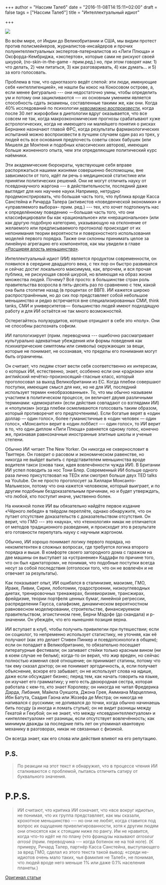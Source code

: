 +++
author = "Нассим Талеб"
date = "2016-11-08T14:15:11+02:00"
draft = false
tags = ["Нассим Талеб"]
title = "Интеллектуальный идиот"

+++

![](https://www.fabioporrino.it/wp-content/uploads/2020/07/pecore-intellettuali-ma-idioti.jpg)


Во всём мире, от Индии до Великобритании и США, мы видим протест против
полисмейкеров, журналистов-инсайдеров и прочих полуинтеллектуальных
экспертов-патерналистов из «Лиги Плюща» и Оксфорда-Кембриджа,
«экспертов», которые сами не рискуют своей шкурой,
(no-skin-in-the-game - прим.ред.) но, при этом говорят нам: 1) что
делать, 2) чем питаться, 3) как разговаривать, 4) как думать… и 5) за
кого голосовать.

Проблема в том, что одноглазого ведёт слепой: эти люди, именующие себя
«интеллигенцией», не нашли бы кокос на Кокосовом острове, а, если менее
фигурально --- они недостаточно умны, чтобы определить ум и потому они
зацикливаются --- их основным умением является способность сдать экзамены,
составленные такими же, как они. Когда 40% исследований по психологии
[*невозможно воспроизвести*](https://en.wikipedia.org/wiki/Replication_crisis),
когда после 30 лет жирофобии в
диетологии вдруг оказывается, что все совсем не так, когда
макроэкономические прогнозы срабатывают хуже астрологических, когда не
имеющего ни малейшего понятия о рисках Бернанке назначают главой ФРС,
когда результаты фармакологических испытаний можно воспроизвести в
лучшем случаем один раз из трех, у людей есть все основания предпочесть
советы своих бабушек (или Мишеля де Монтеня и подобных классических
авторов), имеющих больше жизненного опыта, чем эти определяющие
политический курс наёмники.

Эти академические бюрократы, чувствующие себя вправе распоряжаться
нашими жизнями совершенно беспомощны, вне зависимости от того, идёт ли
речь о медицинской статистике или принятии политических решений. Они не
могут отличить науку от псевдонаучного жаргона --- в действительности,
последний даже выглядит для них научнее науки. Например, нетрудно
продемонстрировать, что большая часть того, что публика вроде Касса
Санстейна и Ричарда Талера (активистов «поведенческой экономики» и
«управляемого выбора»- прим. ред.) --- тех, кто хочет подтолкнуть нас к
определённому поведению  — большая часть того, что они классифицировали
бы как «рациональное» или «нерациональное» (или как другую подобную
категорию, указывающую на отклонение от желаемого или предписываемого
протокола) происходит от их непонимания теории вероятности и
поверхностного использования моделей первого порядка. Также они склонны
принимать целое за линейную агрегацию его компонентов, как мы увидели в
главе
[*«Расширяя власть меньшинства»*](https://medium.com/@nntaleb/where-you-cannot-generalize-from-knowledge-of-parts-continuation-to-the-minority-rule-ce96ca3c5739#.we4jmj9cv).

Интеллектуальный идиот (ИИ) является продуктом современности, он
появился в середине двадцатого века, с тех пор он быстро развивался и
сейчас достиг локального максимума, как, впрочем, и вся прочая публика,
не рискующая своей шкурой, но влияющая на образ жизни множества людей.
Почему? Всё просто: в большинстве стран роль правительства возросла в
пять-десять раз по сравнению с тем, какой она была столетие назад (в
процентах от ВВП). ИИ кажется широко распространённым, но до сих пор
представляет собой небольшое меньшинство и редко встречается вне
специализированных СМИ, think tanks, СМИ и университетов —  большинство
людей имеют подходящую работу и для ИИ остаётся не так много
возможностей.

Остерегайтесь полуэрудитов, которые отрицают в себе это «полу». Они не
способны распознать софизм.

ИИ патологизирует (прим. переводчика --- ошибочно рассматривает
культурально адекватные убеждения или формы поведения как
психиатрические симптомы или символы) окружающих за вещи, которые не
понимает, не осознавая, что пределы его понимания могут быть ограничены.

Он считает, что людям стоит вести себя соответственно их интересам, о
которых ИИ, естественно, знает, особенно если они «рэднэки» или
английский нечётко-произносящий-гласные класс, который проголосовал за
выход Великобритании из ЕС. Когда плебеи совершают поступки, имеющие
смысл для них, но не для ИИ, последний использует термин
«необразованные». То, что мы обычно называем участием в политическом
процессе, он величает двумя различными терминами: «демократия» (если
действия совпадают со взглядами ИИ) и «популизм» (когда плебеи
осмеливаются голосовать таким образом, который противоречит его
предпочтениям). Если богатые верят в «один доллар — один голос», более
гуманистичные в «один человек — один голос», «Монсанто» верит в «один
лоббист --- один голос», то ИИ верит в то, что один диплом «Лиги Плюща»
равняется одному голос, конечно же, признавая равнозначные иностранные
элитные школы и ученые степени.

Обычно ИИ читает The New Yorker. Он никогда не сквернословит в Твиттере.
Он говорит о расовом и экономическом равенстве, но никогда не выйдет
выпить с представителем меньшинства вроде водителя такси (снова таки,
идея вовлечённости чужда ИИ). В Британии ИИ успел поводить за нос Тони
Блер. Современный ИИ больше одного раза лично присутствовал на TEDx или
смотрел больше двух TED talks на Youtube. Он не просто проголосует за
Хиллари Монсанто-Мальмезон, потому что она кажется человеком, который
выиграет, и по другим подобным бездоказательным причинам, но и будет
утверждать, что любой, кто поступит иначе, умственно болен.

На книжной полке ИИ вы обязательно найдёте первое издание «Чёрного
лебедя» в твёрдом переплёте, однако обнаружите, что он путает отсутствие
доказательств с доказательством отсутствия. Он верит, что ГМО --- это
«наука», что «технология» никак не отличается от методов традиционного
разведения, и происходит это в результате его готовности перепутать
науку с научным жаргоном.

Обычно, ИИ хорошо понимает логику первого порядка, но некомпетентен в
сложных вопросах, где требуется логика второго порядка и выше. В
комфорте своего загородного дома с гаражом на две машины он выступает за
«устранение» Каддафи по причине того, что он был «диктатором», не
понимая, что подобные поступки всегда несут за собой последствия
(отголоски того, что он не вовлечён и не отвечает за результаты).

Как показывает опыт, ИИ ошибался в сталинизме, маоизме, ГМО, Ираке,
Ливии, Сирии, лоботомии, градостроении, низкоуглеводных диетах,
тренировочных тренажерах, бихевиоризме, трансжирах, фрейдизме, теории
портфеля ценных бумаг, линейной регрессии, распределении Гаусса,
салафизме, динамическом вероятностном равновесном моделировании,
строительстве, финансируемом правительством, эгоистичном гене, Берни
Мэдофе (до скандала) и p-значении. Он убеждён, что его нынешняя позиция
верна.

ИИ вступает в клуб, чтобы получить привилегии при путешествии; если он
социолог, то непременно использует статистику, не уточняя, как её
получают (как это делает Стивен Пинкер и псевдопсихологи в общем); если
он попадает в Великобританию, то обязательно посещает литературные
фестивали; он запивает стейки только красным вином (ни в коем случае не
белым); когда-то он верил, что жир вреден, но сейчас полностью изменил
своё отношение; он принимает статины, потому что так ему сказал доктор;
он не понимает эргодичность, а, если получает объяснение, вскоре его
забывает; он не использует слова на идише, даже если обсуждает бизнес;
перед тем, как начать говорить на языке, он изучает его грамматику; у
него есть двоюродная сестра, которая работала с кем-то, кто знает
Королеву; он никогда не читал Фредерика Дарда, Либания, Майкла Оукшота,
Джона Грея, Аммиана Марцеллина, Ибн Батута, Саадия Гаона или Жозефа де
Местра; он никогда не напивался с русскими; не допивался до точки, когда
обычно начинаешь бить посуду (а иногда и ломать стулья); он не видит
разницы между Гекатой и Гекубой; он не знает, что между
«псевдоинтеллектуалом» и «интеллектуалом» нет разницы, если отсутствует
вовлечённость; как минимум дважды за последние пять лет он упоминал
квантовую механику в разговорах, никак не связанных с физикой.

Он всегда знает, как его слова или действия влияют на его репутацию.

## P.S.

> По реакции на этот текст я обнаружил, что в процессе чтения ИИ сталкиваются с проблемой, пытаясь отличить сатиру от буквального значения.

# P.P.S.

> ИИ считают, что критика ИИ означает, что «все вокруг идиоты», не понимая, что их группа представляет, как мы сказали, крохотное меньшинство --- но они не любят, когда ставится под вопрос их ощущение привелигированности, хотя к другим людям они относятся как к стоящим ниже по рангу. Им не нравится, когда что-то идёт не по плану (что
французы называют _arroseur arrosé_ (прим. переводчика --- когда ботинок не на той ноге). (К примеру, Ричард Талер, партнёр Касса Санстейна, выступающего за вред ГМО, сделал из этого текста такой вывод: «среди не-идиотов очень мало таких, чья фамилия не Талеб», не понимая, что людей вроде него меньше 1% или даже 0.1% населения планеты.)

[Оригинал статьи](https://medium.com/@nntaleb/the-intellectual-yet-idiot-13211e2d0577#.lmob7ut0f)
